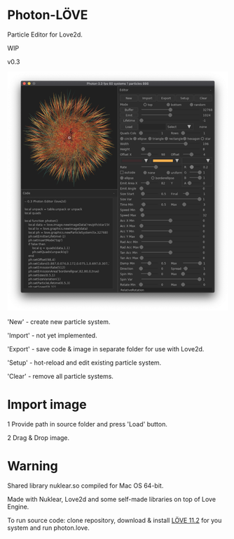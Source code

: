 # Photon-LÖVE

Particle Editor for Love2d.

WIP

v0.3

![Screenshot](screenshot/screenshot1.png)

'New' - create new particle system.

'Import' - not yet implemented.

'Export' - save code & image in separate folder for use with Love2d.

'Setup' - hot-reload and edit existing particle system.

'Clear' - remove all particle systems.

# Import image

1 Provide path in source folder and press 'Load' button.

2 Drag & Drop image.

# Warning

Shared library nuklear.so compiled for Mac OS 64-bit.


Made with Nuklear, Love2d and some self-made libraries on top of Love Engine.

To run source code: clone repository, download & install [LÖVE 11.2](https://love2d.org) for you system and run photon.love.



